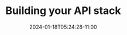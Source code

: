 ---
title: Building your API stack
description: The rise of RESTful APIs has been met by a rise in tools for creating, testing, and managing them.
image: images/article-3.png
publication: "Lana Steiner"
tags: ["Software Development", "Tools"]
date: "2024-01-18T05:24:28-11:00"
link: articles/2024-01-18-Building-your-API-stack
featured: true
---